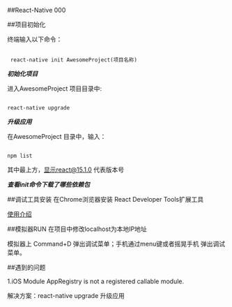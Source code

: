 ##React-Native 000


##项目初始化

终端输入以下命令：

<code>
 react-native init AwesomeProject(项目名称)
</code>

***初始化项目***

进入AwesomeProject 项目目录中:

<code>
react-native upgrade
</code>

***升级应用***


在AwesomeProject 目录中，输入：

<code>
npm list
</code>

其中最上方，显示react@15.1.0  代表版本号

***查看init命令下载了哪些依赖包***

##调试工具安装
在Chrome浏览器安装 React Developer Tools扩展工具

[使用介绍](http://www.cnplugins.com/devtool/react-developer-tools/detail.html)

##模拟器RUN
在项目中修改localhost为本地IP地址

模拟器上 Command+D 弹出调试菜单；手机通过menu键或者摇晃手机 弹出调试菜单。

##遇到的问题

1.iOS  Module AppRegistry is not a registered callable module.

解决方案：react-native upgrade  升级应用

